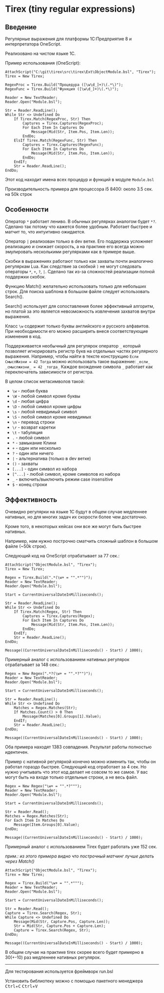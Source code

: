 # Tirex (tiny regular expressions)

## Введение

Регулярные выражения для платформы 1С:Предприятие 8 и интерпретатора OneScript.

Реализовано на чистом языке 1С.

Пример использования (OneScript):
```bsl
AttachScript("C:\git\tirex\src\tirex\Ext\ObjectModule.bsl", "Tirex");
Tirex = New Tirex;

RegexProc = Tirex.Build("Процедура ([\w\d_]+)\(.*\)");
RegexFunc = Tirex.Build("Функция ([\w\d_]+)\(.*\)");

Reader = New TextReader;
Reader.Open("Module.bsl");

Str = Reader.ReadLine();
While Str <> Undefined Do
	If Tirex.Match(RegexProc, Str) Then
		Captures = Tirex.Captures(RegexProc);
		For Each Item In Captures Do
			Message(Mid(Str, Item.Pos, Item.Len));
		EndDo;
	ElsIf Tirex.Match(RegexFunc, Str) Then
		Captures = Tirex.Captures(RegexFunc);
		For Each Item In Captures Do
			Message(Mid(Str, Item.Pos, Item.Len));
		EndDo;
	EndIf;
	Str = Reader.ReadLine();
EndDo;
```

Этот код находит имена всех процедур и функций в модуле `Module.bsl`

Производительность примера для процессора i5 8400: около 3.5 сек. на 50k строк

## Особенности

Оператор `*` работает лениво. В обычных регулярках аналогом будет `*?`.
Сделано так потому что кажется более удобным. Работает быстрее и матчит то, что интуитивно ожидается.

Оператор `|` реализован только в dev ветке. Его поддержка усложняет реализацию и снижает скорость,
а на практике его всегда можно эмулировать несколькими регулярками как в примере выше.

Скобки в выражениях работают только как захваты почти аналогично регуляркам Lua.
Как следствие за скобкой `)` не могут следовать операторы `*`, `+`, `?`, `|`.
Сделано так из-за сложностей реализации полной поддержки скобок.

Функцию Match() желательно использовать только для небольших строк.
Для поиска шаблона в большом файле следует использовать Search().

Search() использует для сопоставления более эффективный алгоритм, но платой за это является невозможность извлечения захватов внутри выражения.

Класс `\w` содержит только буквы английского и русского алфавитов. При необходимости его можно расширить внеся соответствующие изменения в код.

Поддерживается необычный для регулярок оператор `_` который позволяет игнорировать регистр букв на отдельных частях регулярного выражения. Например, чтобы найти в тексте конструкцию `Если СмыслЖизни = 42 Тогда` можно использовать такое выражение:
`_если_ _смыслжизни_ = 42 _тогда_`
Каждое вхождение символа `_` работает как переключатель зависимости от регистра.

В целом список метасимволов такой:
* `\w` - любая буква
* `\W` - любой символ кроме буквы
* `\d` - любая цифра
* `\D` - любой символ кроме цифры
* `\s` - любой невидимый символ
* `\S` - любой символ кроме невидимых
* `\n` - перевод строки
* `\r` - возврат каретки
* `\t` - табуляция
* `.`  - любой символ
* `*`  - замыкание Клини
* `+`  - один или несколько
* `?`  - один или ничего
* `|`  - альтернатива (только в dev ветке)
* `()` - захваты
* `[...]` - один символ из набора
* `[^...]` - любой символ, кроме символов из набора
* `_`  - включить/выключить режим case insensitive
* `$` - конец строки

## Эффективность

Очевидно регулярки на языке 1С будут в общем случае медленнее нативных,
но для многих задач их скорости более чем достаточно.

Кроме того, в некоторых кейсах они все же могут быть быстрее нативных.

Например, нам нужно построчно сматчить сложный шаблон в большом файле (~50k строк).

Следующий код на OneScript отрабатывает за 77 сек.:
```bsl
AttachScript("ObjectModule.bsl", "Tirex");
Tirex = New Tirex;

Regex = Tirex.Build(".*(\w+ = "".*"")");
Reader = New TextReader;
Reader.Open("Module.bsl");

Start = CurrentUniversalDateInMilliseconds();

Str = Reader.ReadLine();
While Str <> Undefined Do
	If Tirex.Match(Regex, Str) Then
		Captures = Tirex.Captures(Regex);
		For Each Item In Captures Do
			Message(Mid(Str, Item.Pos, Item.Len));
		EndDo;
	EndIf;
	Str = Reader.ReadLine();
EndDo;

Message((CurrentUniversalDateInMilliseconds() - Start) / 1000);
```

Примерный аналог с использованием нативных регулярок отрабатывает за 148 сек.:
```bsl
Regex = New Regex(".*?(\w+ = "".*?"")");
Reader = New TextReader;
Reader.Open("Module.bsl");

Start = CurrentUniversalDateInMilliseconds();

Str = Reader.ReadLine();
While Str <> Undefined Do
	Matches = Regex.Matches(Str);
	If Matches.Count() > 0 Then
		Message(Matches[0].Groups[1].Value);
	EndIf;
	Str = Reader.ReadLine();
EndDo;

Message((CurrentUniversalDateInMilliseconds() - Start) / 1000);
```
Оба примера находят 1383 совпадения. Результат работы полностью идентичен.

Пример с нативной регуляркой конечно можно изменить так, чтобы он работал гораздо быстрее.
Следующий код отработает за 4 сек. Но нужно учитывать что этот код делает не совсем то же самое.
У вас могут быть на входе только отдельные строки, а не весь файл.
```bsl
Regex = New Regex("\w+ = "".*?""");
Reader = New TextReader;
Reader.Open("Module.bsl");

Start = CurrentUniversalDateInMilliseconds();

Str = Reader.Read();
Matches = Regex.Matches(Str);
For Each Item In Matches Do
	Message(Item.Groups[0].Value);
EndDo;

Message((CurrentUniversalDateInMilliseconds() - Start) / 1000);
```

Примерный аналог с использованием Tirex будет работать уже 152 сек.

*прим.: из этого примера видно что построчный матчинг лучше делать через Match()*
```bsl
AttachScript("ObjectModule.bsl", "Tirex");
Tirex = New Tirex;

Regex = Tirex.Build("\w+ = "".*""");
Reader = New TextReader;
Reader.Open("Module.bsl");

Start = CurrentUniversalDateInMilliseconds();

Str = Reader.Read();
Capture = Tirex.Search(Regex, Str);
While Capture <> Undefined Do
	Message(Mid(Str, Capture.Pos, Capture.Len));
	Str = Mid(Str, Capture.Pos + Capture.Len);
	Capture = Tirex.Search(Regex, Str);
EndDo;

Message((CurrentUniversalDateInMilliseconds() - Start) / 1000);
```

В общем случае на практике tirex скорее всего будет примерно в 30(+-10) раз медленнее нативных регулярок. 

---
Для тестирования используется фреймворк run.bsl

Установить библиотеку можно с помощью пакетного менеджера <kbd>Ctrl</kbd>+<kbd>C</kbd> <kbd>Ctrl</kbd>+<kbd>V</kbd>
